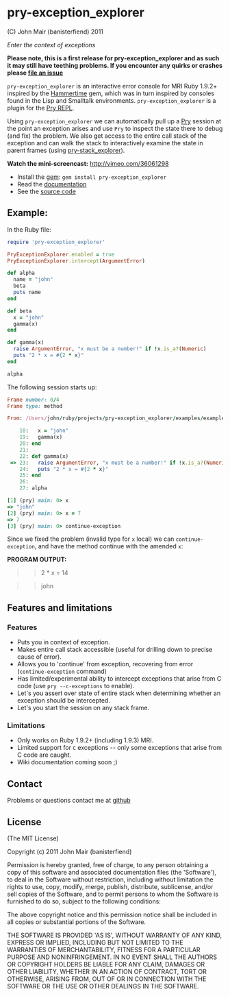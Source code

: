 pry-exception_explorer
===========

(C) John Mair (banisterfiend) 2011

_Enter the context of exceptions_

**Please note, this is a first release for pry-exception_explorer and as such it may still have teething
problems. If you encounter any quirks or crashes please [file an issue](https://github.com/pry/pry-exception_explorer/issues)**

`pry-exception_explorer` is an interactive error console for MRI Ruby 1.9.2+ inspired by the [Hammertime](https://github.com/avdi/hammertime)
gem, which was in turn inspired by consoles found in the Lisp and Smalltalk environments. `pry-exception_explorer` is a plugin
for the [Pry REPL](http://pry.github.com).

Using `pry-exception_explorer` we can automatically pull up a [Pry](http://pry.github.com) session at the point an exception arises and use `Pry`
to inspect the state there to debug (and fix) the problem. We also get access to the entire call stack of the exception and can walk the stack to interactively examine the state in
parent frames (using [pry-stack_explorer](https://github.com/pry/pry-stack_explorer)).

**Watch the mini-screencast:** http://vimeo.com/36061298

* Install the [gem](https://rubygems.org/gems/pry-exception_explorer): `gem install pry-exception_explorer`
* Read the [documentation](http://rdoc.info/github/banister/pry-exception_explorer/master/file/README.md)
* See the [source code](http://github.com/banister/pry-exception_explorer)

Example:
--------

In the Ruby file:

```ruby
require 'pry-exception_explorer'

PryExceptionExplorer.enabled = true
PryExceptionExplorer.intercept(ArgumentError)

def alpha
  name = "john"
  beta
  puts name
end

def beta
  x = "john"
  gamma(x)
end

def gamma(x)
  raise ArgumentError, "x must be a number!" if !x.is_a?(Numeric)
  puts "2 * x = #{2 * x}"
end

alpha

```

The following session starts up:

```ruby
Frame number: 0/4
Frame type: method

From: /Users/john/ruby/projects/pry-exception_explorer/examples/example_inline.rb @ line 23 in Object#gamma:

    18:   x = "john"
    19:   gamma(x)
    20: end
    21:
    22: def gamma(x)
 => 23:   raise ArgumentError, "x must be a number!" if !x.is_a?(Numeric)
    24:   puts "2 * x = #{2 * x}"
    25: end
    26:
    27: alpha

[1] (pry) main: 0> x
=> "john"
[2] (pry) main: 0> x = 7
=> 7
[3] (pry) main: 0> continue-exception
```

Since we fixed the problem (invalid type for `x` local) we can `continue-exception`, and have the method continue with the
amended `x`:

**PROGRAM OUTPUT:**

>> 2 * x = 14

>> john

Features and limitations
-------------------------

### Features

* Puts you in context of exception.
* Makes entire call stack accessible (useful for drilling down to precise cause of error).
* Allows you to 'continue' from exception, recovering from error (`continue-exception` command)
* Has limited/experimental ability to intercept exceptions that arise from C code (use `pry --c-exceptions` to enable).
* Let's you assert over state of entire stack when determining whether an exception should be intercepted.
* Let's you start the session on any stack frame.

### Limitations

* Only works on Ruby 1.9.2+ (including 1.9.3) MRI.
* Limited support for `C` exceptions -- only some exceptions that arise from C code are caught.
* Wiki documentation coming soon ;)

Contact
-------

Problems or questions contact me at [github](http://github.com/banister)


License
-------

(The MIT License)

Copyright (c) 2011 John Mair (banisterfiend)

Permission is hereby granted, free of charge, to any person obtaining
a copy of this software and associated documentation files (the
'Software'), to deal in the Software without restriction, including
without limitation the rights to use, copy, modify, merge, publish,
distribute, sublicense, and/or sell copies of the Software, and to
permit persons to whom the Software is furnished to do so, subject to
the following conditions:

The above copyright notice and this permission notice shall be
included in all copies or substantial portions of the Software.

THE SOFTWARE IS PROVIDED 'AS IS', WITHOUT WARRANTY OF ANY KIND,
EXPRESS OR IMPLIED, INCLUDING BUT NOT LIMITED TO THE WARRANTIES OF
MERCHANTABILITY, FITNESS FOR A PARTICULAR PURPOSE AND NONINFRINGEMENT.
IN NO EVENT SHALL THE AUTHORS OR COPYRIGHT HOLDERS BE LIABLE FOR ANY
CLAIM, DAMAGES OR OTHER LIABILITY, WHETHER IN AN ACTION OF CONTRACT,
TORT OR OTHERWISE, ARISING FROM, OUT OF OR IN CONNECTION WITH THE
SOFTWARE OR THE USE OR OTHER DEALINGS IN THE SOFTWARE.
